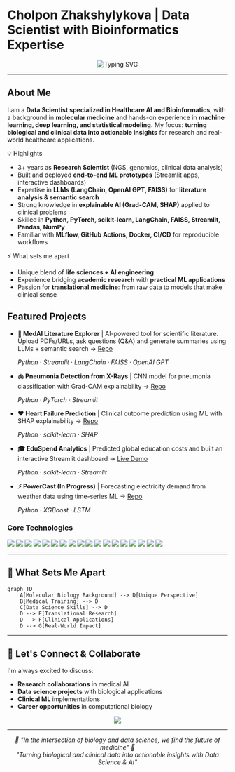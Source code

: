 #   Cholpon Zhakshylykova | Data Scientist with Bioinformatics Expertise  

<div align="center">
  <img src="https://readme-typing-svg.herokuapp.com?font=Fira+Code&pause=1000&width=500&lines=Data+Scientist;Machine+Learning+Engineer;Bioinformatics+%7C+Healthcare+Analytics;Turning+Complex+Data+into+Insights" alt="Typing SVG" />
</div>

---

##   About Me

I am a **Data Scientist specialized in Healthcare AI and Bioinformatics**, with a background in **molecular medicine** and hands-on experience in **machine learning, deep learning, and statistical modeling.**
My focus: **turning biological and clinical data into actionable insights** for research and real-world healthcare applications.

💡 Highlights

- 3+ years as **Research Scientist** (NGS, genomics, clinical data analysis)
- Built and deployed **end-to-end ML prototypes** (Streamlit apps, interactive dashboards)
- Expertise in **LLMs (LangChain, OpenAI GPT, FAISS)** for **literature analysis & semantic search**
- Strong knowledge in **explainable AI (Grad-CAM, SHAP)** applied to clinical problems
- Skilled in **Python, PyTorch, scikit-learn, LangChain, FAISS, Streamlit, Pandas, NumPy**
- Familiar with **MLflow, GitHub Actions, Docker, CI/CD** for reproducible workflows

⚡ What sets me apart

- Unique blend of **life sciences + AI engineering**
- Experience bridging **academic research** with **practical ML applications**
- Passion for **translational medicine**: from raw data to models that make clinical sense

##  Featured Projects  
- **🧠 MedAI Literature Explorer** | AI-powered tool for scientific literature. Upload PDFs/URLs, ask questions (Q&A) and generate summaries using LLMs + semantic search → [Repo](https://github.com/CZhakshylykova/MedAI-Literature-Explorer)

  *Python · Streamlit · LangChain · FAISS · OpenAI GPT*
- **🫁 Pneumonia Detection from X-Rays** | CNN model for pneumonia classification with Grad-CAM explainability → [Repo](https://github.com/CZhakshylykova/SDS-CP021-pneumonia-detection/tree/main/submissions-team/cholpon-zhakshylykova)  

  *Python · PyTorch · Streamlit*  

- **❤️ Heart Failure Prediction** | Clinical outcome prediction using ML with SHAP explainability → [Repo](https://github.com/CZhakshylykova/Heart-Attack-Risk)  

  *Python · scikit-learn · SHAP*  
- **🎓 EduSpend Analytics** | Predicted global education costs and built an interactive Streamlit dashboard → [Live Demo](https://edu-spends.streamlit.app/)  

  *Python · scikit-learn · Streamlit*  
- **⚡ PowerCast (In Progress)** | Forecasting electricity demand from weather data using time-series ML → [Repo](https://github.com/CZhakshylykova/SDS-CP036-powercast)  

  *Python · XGBoost · LSTM*  

</details>



### **Core Technologies**
<p align="left">
  <!-- Core Language -->
  <img src="https://img.shields.io/badge/Python-3776AB?style=for-the-badge&logo=python&logoColor=white"/>
  
  <!-- LLM & AI -->
  <img src="https://img.shields.io/badge/OpenAI-412991?style=for-the-badge&logo=openai&logoColor=white"/>
  <img src="https://img.shields.io/badge/LangChain-2E8B57?style=for-the-badge&logo=chainlink&logoColor=white"/>
  <img src="https://img.shields.io/badge/FAISS-005571?style=for-the-badge&logo=facebook&logoColor=white"/>
  <img src="https://img.shields.io/badge/python--dotenv-000000?style=for-the-badge&logo=dotenv&logoColor=white"/>
  
  <!-- Machine Learning & DS -->
  <img src="https://img.shields.io/badge/PyTorch-EE4C2C?style=for-the-badge&logo=pytorch&logoColor=white"/>
  <img src="https://img.shields.io/badge/scikit--learn-F7931E?style=for-the-badge&logo=scikit-learn&logoColor=white"/>
  <img src="https://img.shields.io/badge/MLflow-0194E2?style=for-the-badge&logo=mlflow&logoColor=white"/>
  <img src="https://img.shields.io/badge/SHAP-FF6B6B?style=for-the-badge&logo=shap&logoColor=white"/>
  
  <!-- Data Handling -->
  <img src="https://img.shields.io/badge/Pandas-150458?style=for-the-badge&logo=pandas&logoColor=white"/>
  <img src="https://img.shields.io/badge/Numpy-013243?style=for-the-badge&logo=numpy&logoColor=white"/>
  
  <!-- Visualization -->
  <img src="https://img.shields.io/badge/Matplotlib-11557c?style=for-the-badge&logo=matplotlib&logoColor=white"/>
  <img src="https://img.shields.io/badge/Seaborn-3776AB?style=for-the-badge&logo=seaborn&logoColor=white"/>
  <img src="https://img.shields.io/badge/Plotly-3F4F75?style=for-the-badge&logo=plotly&logoColor=white"/>
  
  <!-- App & Deployment -->
  <img src="https://img.shields.io/badge/Streamlit-FF4B4B?style=for-the-badge&logo=streamlit&logoColor=white"/>
  <img src="https://img.shields.io/badge/Jupyter-F37626?style=for-the-badge&logo=jupyter&logoColor=white"/>
  <img src="https://img.shields.io/badge/Git-F05032?style=for-the-badge&logo=git&logoColor=white"/>
  <img src="https://img.shields.io/badge/GitHub%20Actions-2088FF?style=for-the-badge&logo=github-actions&logoColor=white"/>
</p>


---

## 🌟 What Sets Me Apart

```mermaid
graph TD
    A[Molecular Biology Background] --> D[Unique Perspective]
    B[Medical Training] --> D
    C[Data Science Skills] --> D
    D --> E[Translational Research]
    D --> F[Clinical Applications]
    D --> G[Real-World Impact]
```
---

## 🤝 Let's Connect & Collaborate

I'm always excited to discuss:
- **Research collaborations** in medical AI
- **Data science projects** with biological applications
- **Clinical ML** implementations
- **Career opportunities** in computational biology

<div align="center">
  <a href="https://www.linkedin.com/in/cholpon-zhakshylykova">
    <img src="https://img.shields.io/badge/LinkedIn-0077B5?style=for-the-badge&logo=linkedin&logoColor=white"/>
  </a>
</div>

---

<div align="center">
  <i>🧬 "In the intersection of biology and data science, we find the future of medicine" 🧬</i>
</div>

<div align="center">
  <i>"Turning biological and clinical data into actionable insights with Data Science & AI"</i>
</div>
